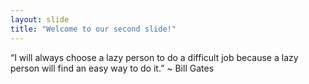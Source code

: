 ```yaml
---
layout: slide
title: "Welcome to our second slide!"
---
```

“I will always choose a lazy person to do a difficult job because a lazy person will find an easy way to do it.” ~ Bill Gates
